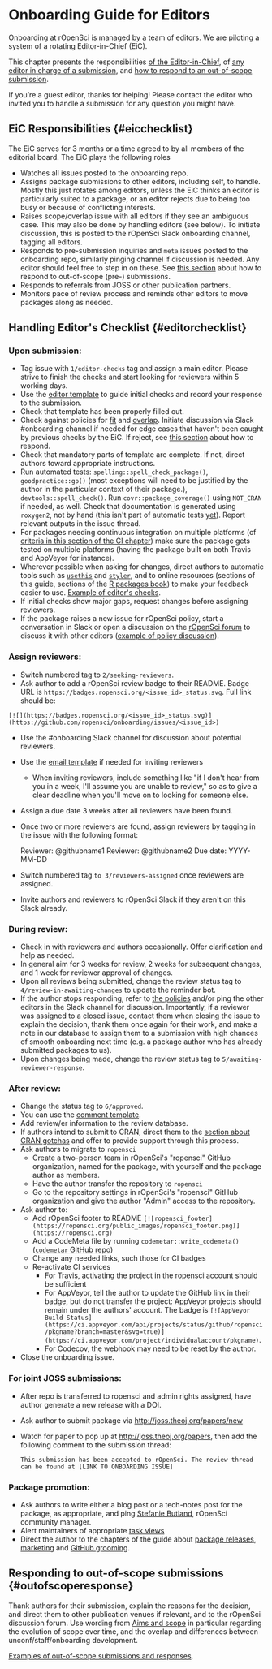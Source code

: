 # Onboarding Guide for Editors

<div class="summaryblock">
<p>Onboarding at rOpenSci is managed by a team of editors. We are piloting a system of a rotating Editor-in-Chief (EiC).</p>
<p>This chapter presents the responsibilities <a href="#eicchecklist">of the Editor-in-Chief</a>, of <a href="#editorchecklist">any editor in charge of a submission</a>, and <a href="#outofscoperesponse">how to respond to an out-of-scope submission</a>.</p>
<p>If you’re a guest editor, thanks for helping! Please contact the editor who invited you to handle a submission for any question you might have.</p>
</div>

## EiC Responsibilities {#eicchecklist}

The EiC serves for 3 months or a time agreed to by all members of the editorial
board. The EiC plays the following roles

- Watches all issues posted to the onboarding repo.
-  Assigns package submissions to other editors, including self, to handle. Mostly this just rotates among editors, unless the EiC thinks an editor is particularly suited to a package, or an editor rejects due to being too busy or because of conflicting interests.
- Raises scope/overlap issue with all editors if they see an ambiguous case.  This may also be done by handling editors (see below). To initiate discussion, this is posted to the rOpenSci Slack onboarding channel, tagging all editors.
 - Responds to pre-submission inquiries and `meta` issues posted to the onboarding repo, similarly pinging channel if discussion is needed. Any editor should feel free to step in on these. See [this section](#outofscoperesponse) about how to respond to out-of-scope (pre-) submissions.
 - Responds to referrals from JOSS or other publication partners.
 - Monitors pace of review process and reminds other editors to move packages along as needed.
 

## Handling Editor's Checklist {#editorchecklist}

### Upon submission:

-   Tag issue with `1/editor-checks` tag and assign a main editor. Please strive to finish the checks and start looking for reviewers within 5 working days.
-   Use the [editor template](#editortemplate) to guide initial checks and record your response to the submission.
-   Check that template has been properly filled out.
-   Check against policies for [fit](#aims-and-scope) and [overlap](#overlap).
    Initiate discussion via Slack #onboarding channel if needed for edge cases that haven't been caught by previous checks by the EiC.
    If reject, see [this section](#outofscoperesponse) about how to respond.
-   Check that mandatory parts of template are complete.  If not, direct authors toward appropriate instructions.
-   Run automated tests: `spelling::spell_check_package()`, `goodpractice::gp()` (most exceptions will need to be justified by the author in the particular context of their package.), `devtools::spell_check()`. Run `covr::package_coverage()` using `NOT_CRAN` if needed, as well. Check that documentation is generated using `roxygen2`, not by hand (this isn't part of automatic tests [yet](https://github.com/MangoTheCat/goodpractice/issues/116)). Report relevant outputs in the issue thread.
-   For packages needing continuous integration on multiple platforms (cf [criteria in this section of the CI chapter](#whichci)) make sure the package gets tested on multiple platforms (having the package built on both Travis and AppVeyor for instance).
-   Wherever possible when asking for changes, direct authors to automatic tools such as [`usethis`](http://usethis.r-lib.org/) and [`styler`](http://styler.r-lib.org/), and to online resources (sections of this guide, sections of the [R packages book](http://r-pkgs.had.co.nz/)) to make your feedback easier to use. [Example of editor's checks](https://github.com/ropensci/onboarding/issues/207#issuecomment-379909739).
-   If initial checks show major gaps, request changes before assigning reviewers.
-   If the package raises a new issue for rOpenSci policy, start a conversation in Slack or open a discussion on the [rOpenSci forum](https://discuss.ropensci.org/) to discuss it with other editors ([example of policy discussion](https://discuss.ropensci.org/t/overlap-policy-for-package-onboarding/368)).
    
### Assign reviewers:

-   Switch numbered tag to `2/seeking-reviewers`.
-   Ask author to add a rOpenSci review badge to their README. Badge URL is `https://badges.ropensci.org/<issue_id>_status.svg`. Full link should be:

```
[![](https://badges.ropensci.org/<issue_id>_status.svg)](https://github.com/ropensci/onboarding/issues/<issue_id>)
```

-   Use the #onboarding Slack channel for discussion about potential reviewers.
-   Use the [email template](#reviewrequesttemplate) if needed for inviting reviewers
    -   When inviting reviewers, include something like "if I don't hear from you in a week, I'll assume you are unable to review," so as to give a clear deadline when you'll move on to looking for someone else.
-   Assign a due date 3 weeks after all reviewers have been found.
-   Once two or more reviewers are found, assign reviewers by tagging in the issue with the following format:
   
      Reviewer: @githubname1 
      Reviewer: @githubname2
      Due date: YYYY-MM-DD

-   Switch numbered tag `to 3/reviewers-assigned` once reviewers are assigned.
-   Invite authors and reviewers to rOpenSci Slack if they aren't on this Slack already.

### During review:

-   Check in with reviewers and authors occasionally. Offer clarification and help as needed.
-   In general aim for 3 weeks for review, 2 weeks for
    subsequent changes, and 1 week for reviewer approval of changes.
-   Upon all reviews being submitted, change the review status tag to
    `4/review-in-awaiting-changes` to update the reminder bot.
- If the author stops responding, refer to [the policies](#package-submission) and/or ping the other editors in the Slack channel for discussion. Importantly, if a reviewer was assigned to a closed issue, contact them when closing the issue to explain the decision, thank them once again for their work, and make a note in our database to assign them to a submission with high chances of smooth onboarding next time (e.g. a package author who has already submitted packages to us).
-   Upon changes being made, change the review status tag to `5/awaiting-reviewer-response`.
    
### After review:

-  Change the status tag to `6/approved`.
-  You can use the [comment template](#approvaltemplate).
-   Add review/er information to the review database.
-   If authors intend to submit to CRAN, direct them to the [section about CRAN gotchas](#crangotchas) and offer to provide support through this process.
-   Ask authors to migrate to `ropensci`
    -   Create a two-person team in rOpenSci's "ropensci" GitHub organization, named for the package, with yourself and the package author as members.
    -   Have the author transfer the repository to `ropensci`
    -   Go to the repository settings in rOpenSci's "ropensci" GitHub organization and give the author "Admin" access to the repository. 
-   Ask author to:
    -   Add rOpenSci footer to README `[![ropensci_footer](https://ropensci.org/public_images/ropensci_footer.png)](https://ropensci.org)`
    -   Add a CodeMeta file by running `codemetar::write_codemeta()` ([`codemetar` GitHub repo](https://github.com/ropensci/codemetar))
    -   Change any needed links, such those for CI badges
    -   Re-activate CI services
        -  For Travis, activating the project in the ropensci account should be sufficient
        -  For AppVeyor, tell the author to update the GitHub link in their badge, but do not transfer the project: AppVeyor projects should remain under the authors' account. The badge is `[![AppVeyor Build Status](https://ci.appveyor.com/api/projects/status/github/ropensci/pkgname?branch=master&svg=true)](https://ci.appveyor.com/project/individualaccount/pkgname)`.
        -  For Codecov, the webhook may need to be reset by the author.
-   Close the onboarding issue. 

### For joint JOSS submissions:

-  After repo is transferred to ropensci and admin rights assigned, have author generate
   a new release with a DOI.
-  Ask author to submit package via http://joss.theoj.org/papers/new
-  Watch for paper to pop up at http://joss.theoj.org/papers, then
   add the following comment to the submission thread:
   
   `This submission has been accepted to rOpenSci. The review thread can be
    found at [LINK TO ONBOARDING ISSUE]`

### Package promotion:

-  Ask authors to write either a blog post or a tech-notes post for the package, as appropriate, and ping [Stefanie Butland](https://github.com/stefaniebutland), rOpenSci community manager.
-   Alert maintainers of appropriate [task views](https://github.com/search?utf8=%E2%9C%93&q=user%3Aropensci+%22task+view%22&type=Repositories&ref=searchresults)
-   Direct the author to the chapters of the guide about [package releases](#releases), [marketing](#marketing) and [GitHub grooming](#grooming).


## Responding to out-of-scope submissions {#outofscoperesponse}

Thank authors for their submission, explain the reasons for the decision, and direct them to other publication venues if relevant, and to the rOpenSci discussion forum. Use wording from [Aims and scope](#aims-and-scope) in particular regarding the evolution of scope over time, and the overlap and differences between unconf/staff/onboarding development.

[Examples of out-of-scope submissions and responses](https://github.com/ropensci/onboarding/issues?q=is%3Aissue+is%3Aclosed+label%3Aout-of-scope).

